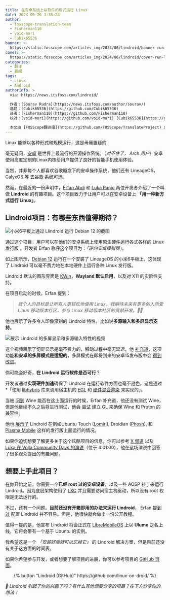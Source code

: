 ```yaml
---
title: 在安卓系统上以软件的形式运行 Linux
date: 2024-06-26 3:35:28
author:
  - fosscope-translation-team
  - Fisherman110
  - void-mori
  - Cubik65536
banner: >-
  https://static.fosscope.com/articles_img/2024/06/lindroid/banner-run-linux-in-android.png
cover: >-
  https://static.fosscope.com/articles_img/2024/06/lindroid/cover-run-linux-in-android.png
categories:
  - 翻译
  - 新闻
tags:
  - Linux
  - Android
authorInfo: >
  via: https://news.itsfoss.com/lindroid/

  作者：[Sourav Rudra](https://news.itsfoss.com/author/sourav/)
  选题：[Cubik65536](https://github.com/Cubik65536)
  译者：[Fisherman110](https://github.com/Fisherman110)
  校对：[void-mori](https://github.com/void-mori) [Cubik65536](https://github.com/Cubik65536)

  本文由 [FOSScope翻译组](https://github.com/FOSScope/TranslateProject) 原创编译，[开源观察](https://fosscope.com/) 荣誉推出
---
```


<!-- 所有在被 `<>` 标记的地方都需要被替换成对应的内容 -->

Linux 能够以各种形式和规模运行，这是毋庸置疑的

<!-- more -->

毫无疑问，[安卓](https://www.android.com/) 是世界上最流行的开源操作系统。（*对不住了， Arch 用户*）安卓使用高度定制的Linux内核给用户提供了良好的智能手机使用体验。

当然，并非每个人都喜欢谷歌概念下的安卓操作系统，他们还有 LineageOS，CalyxOS 等 [去谷歌](https://itsfoss.com/android-distributions-roms/) 系统可选。

然而，在最近的一份声明中，[Erfan Abdi](https://x.com/Khode_Erfan) 和 [Luka Panio](https://x.com/lukapanio) 两位开发者介绍了一个叫做 **Lindroid** 的有趣项目。这个项目致力于让用户可以在安卓设备上 **「用一种新方式运行 Linux」**。

## Lindroid项目：有哪些东西值得期待？

![小米6平板上通过 Llindroid 运行 Debian 12 的截图](https://static.fosscope.com/articles_img/2024/06/lindroid/run-linux-in-android-1.png)

通过这个项目，用户可以在他们的安卓系统上使用原生硬件运行各式各样的 Linux 发行版 。开发者 Erfan 称呼这个项目为：*「逆向安卓模拟器」*。

如上图所示，[Debian 12](https://news.itsfoss.com/debian-12-release/) 运行在一个安装了 LineageOS 的小米6平板上，这体现了 Lindroid 可以毫不费力地在本地硬件上运行各种 Linux 发行版。

Lindroid 默认的图形界面是 [KWin](https://en.wikipedia.org/wiki/KWin)，**Wayland 默认启用**，以及对 X11 的实验性支持。

在项目启动的时候，Erfan 提到：

> *我个人的目标是让所有人更轻松地使用 Linux，我期待未来有更多的人热爱 Linux 移动版本社区，参与 Linux 移动版本社区的贡献开发。🙏🙏*

他也展示了许多令人印像深刻的 Lindroid 特性。比如说**多源输入和多屏显示支持**。

![展示 Lindroid 的多屏显示和多源输入特性的视频](https://static.fosscope.com/articles_img/2024/06/lindroid/run-linux-in-android-2.gif)

这个视频展示了切屏显示是毫不费力的，移动过程中毫无延迟。他 [补充道](https://x.com/Khode_Erfan/status/1802332143579742336)，这项功能**和安卓的多屏模式是适配的**，多屏模式在即将到来的安卓15发布版中会 [得到改进](https://www.androidauthority.com/android-15-desktop-mode-demo-3430991/)。

你可能会好奇，**在 Lindroid 运行软件是否可行**？

开发者通过**实现硬件加速**确保了 Lindroid 在运行软件方面也毫不逊色。这是通过 *「使用 [libhybris](https://github.com/libhybris/libhybris) 库来调用宿主机的 [EGL](https://en.wikipedia.org/wiki/EGL_(API)) 和 [硬件混合渲染](https://source.android.com/docs/core/graphics/hwc) 来实现的」。

当被 [问到](https://x.com/stashyymane/status/1802419147961254322) Wine 能否在这上面运行的时候，Erfan 补充道，他还没有测试 Wine，但是他继续不久之后将进行测试，他会 [尝试](https://x.com/4k_isn/status/1802364478803296729) 建立 GL 来确保 Wine 和 Proton 的兼容性。

他也 [展示了](https://x.com/Khode_Erfan/status/1802331901933334839) Lindroid 在例如Ubuntu Touch ([Lomiri](https://lomiri.com/)), Droidian ([Phosh](https://github.com/droidian/phosh)), 和 [Plasma Mobile](https://plasma-mobile.org/) 这样的发行版上面运行的情况。

如果你迫切想要了解更多关于这个炫酷项目的信息，你可以参考 [X 频道](https://x.com/Khode_Erfan/status/1802331845633212554) 以及 [Luka 在 Volla Community Days 的演说](https://www.youtube.com/live/7vF5647gNbo?si=q5mxoLeEhhlTC5ew&t=14460)（位于 4:01:00），他在这场演说中回答了很多观众提出的有趣问题。

## 想要上手此项目？

在你开始之前，你需要一个**已经 root 过的安卓设备**，以及一些 AOSP 补丁来运行 Lindroid。因为底层架构使用了 [LXC](https://linuxcontainers.org/) 并且需要访问宿主机驱动，所以没有 root 权限是无法运行的。

不过，还有一个问题。**目前还没有开箱即用的办法来运行 Lindroid**， Erfan [提到过](https://x.com/basujindal/status/1802425576436744680) 配置 Lindroid 并不容易。但是，他很快就会做出一份公开教程。

值得一提的是，他宣布 Lindroid 将会正式在 [LibreMobileOS](https://lmo.framer.website/) 上以 **Ulumo** 之名上线，它将会带有一个基于 Ubuntu 的实例。

我希望这是一个 *「安装好后就可以忘掉它」* 的 Lindroid 解决方案，但是目前还没有关于这方面的时间表。

如果你希望参与开发，或者想要了解项目的进展，你可以参考项目的 [GitHub 页面](https://github.com/linux-on-droid/)。

<center>{% button "Lindroid (GitHub)" https://github.com/linux-on-droid/ %}</center>

*💬 Lindroid 引起了你的兴趣了吗？有什么其他想要分享的项目？在下方分享你的想法！*

